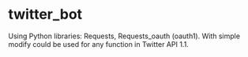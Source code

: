 twitter_bot
===========

Using Python libraries: Requests, Requests_oauth (oauth1). With simple modify could be used for any function in Twitter API 1.1.